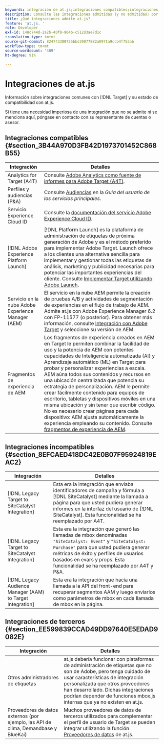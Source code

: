 ```yaml
---
keywords: integración de at.js;integraciones compatibles;integraciones incompatibles;integraciones de terceros
description: Consulte las integraciones admitidas (y no admitidas) por Adobe [!DNL Target] at.js, including Analytics for [!DNL Target] (A4T), el servicio de ID de Experience Cloud y más.
title: ¿Qué integraciones admite at.js?
feature: 'at.js. '
role: Developer
exl-id: 148c744d-2a2b-40f8-964b-c51283ae7d1c
translation-type: tm+mt
source-git-commit: 824743300725bbd39077882a0971a9ccb4f753ab
workflow-type: tm+mt
source-wordcount: '489'
ht-degree: 91%

---
```


# Integraciones de at.js

Información sobre integraciones comunes con [!DNL Target] y su estado de compatibilidad con at.js.

Si tiene una necesidad imperiosa de una integración que no se admite ni se menciona aquí, póngase en contacto con su representante de cuentas o asesor.

## Integraciones compatibles {#section_3B44A970D3FB42D1973701452C868B55}

| Integración | Detalles |
|--- |--- |
| Analytics for Target (A4T) | Consulte [Adobe Analytics como fuente de informes para Adobe Target (A4T)](/help/c-integrating-target-with-mac/a4t/a4t.md#concept_7540C8C04259434AB6EE33B09F47A1DE). |
| Perfiles y audiencias (P&amp;A) | Consulte [Audiencias](https://experienceleague.adobe.com/docs/core-services/interface/audiences/audience-library.html?lang=es) en la *Guía del usuario de los servicios principales*. |
| Servicio Experience Cloud ID | Consulte la [documentación del servicio Adobe Experience Cloud ID](https://experienceleague.adobe.com/docs/id-service/using/home.html). |
| [!DNL Adobe Experience Platform Launch] | [!DNL Platform Launch] es la plataforma de administración de etiquetas de próxima generación de Adobe y es el método preferido para implementar Adobe Target. Launch ofrece a los clientes una alternativa sencilla para implementar y gestionar todas las etiquetas de análisis, marketing y publicidad necesarias para potenciar las importantes experiencias del cliente.  Consulte [Implementar Target utilizando Adobe Launch](/help/c-implementing-target/c-implementing-target-for-client-side-web/how-to-deployatjs/cmp-implementing-target-using-adobe-launch.md#topic_5234DDAEB0834333BD6BA1B05892FC25). |
| Servicio en la nube Adobe Experience Manager (AEM) | El servicio en la nube AEM permite la creación de pruebas A/B y actividades de segmentación de experiencias en el flujo de trabajo de AEM. Admite at.js con Adobe Experience Manager 6.2 con FP-11577 (o posterior). Para obtener más información, consulte [Integración con Adobe Target](https://helpx.adobe.com/experience-manager/6-2/sites/administering/using/target.html) y seleccione su versión de AEM. |
| Fragmentos de experiencia de AEM | Los fragmentos de experiencia creados en AEM en Target le permiten combinar la facilidad de uso y la potencia de AEM con potentes capacidades de Inteligencia automatizada (AI) y Aprendizaje automático (ML) en Target para probar y personalizar experiencias a escala. AEM aúna todos sus contenidos y recursos en una ubicación centralizada que potencia su estrategia de personalización. AEM le permite crear fácilmente contenido para equipos de escritorio, tabletas y dispositivos móviles en una misma ubicación y sin tener que escribir código. No es necesario crear páginas para cada dispositivo: AEM ajusta automáticamente la experiencia empleando su contenido.  Consulte [fragmentos de experiencia de AEM](/help/c-experiences/c-manage-content/aem-experience-fragments.md#topic_1E1E4EA01F074349B2CF8785387B5FE8). |

## Integraciones incompatibles {#section_8EFCAED418DC42E0B07F95924819EAC2}

| Integración | Detalles |
|--- |--- |
| [!DNL Legacy Target to SiteCatalyst Integration] | Esta era la integración que enviaba identificadores de campaña y fórmula a [!DNL SiteCatalyst] mediante la llamada a página para que usted pudiera generar informes en la interfaz del usuario de [!DNL SiteCatalyst]. Esta funcionalidad se ha reemplazado por A4T. |
| [!DNL Legacy Target to SiteCatalyst Integration] | Esta era la integración que generó las llamadas de mbox denominadas `"SiteCatalyst: Event"` y `"SiteCatalyst: Purchase"` para que usted pudiera generar métricas de éxito y perfiles de usuarios basados en evars y props. Esta funcionalidad se ha reemplazado por A4T y P&amp;A. |
| [!DNL Legacy Audience Manager (AAM) to Target Integration] | Esta era la integración que hacía una llamada a la API del front-end para recuperar segmentos AAM y luego enviarlos como parámetros de mbox en cada llamada de mbox en la página. |

## Integraciones de terceros {#section_EE599839CCAD49DD97640E5EDAD9082E}

| Integración | Detalles |
|--- |--- |
| Otros administradores de etiquetas | at.js debería funcionar con plataformas de administración de etiquetas que no son de Adobe, pero tenga cuidado de usar características de integración personalizada que otros proveedores han desarrollado. Dichas integraciones podrían depender de funciones mbox.js internas que ya no existen en at.js. |
| Proveedores de datos externos (por ejemplo, las API de clima, Demandbase y BlueKai) | Muchos proveedores de datos de terceros utilizados para complementar el perfil de usuario de Target se pueden integrar utilizando la función [Proveedores de datos](/help/c-implementing-target/c-implementing-target-for-client-side-web/targetgobalsettings.md#data-providers) de at.js. |
